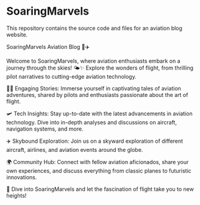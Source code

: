 # SoaringMarvels
This repository contains the source code and files for an aviation blog website.

SoaringMarvels Aviation Blog 🚀✈️

Welcome to SoaringMarvels, where aviation enthusiasts embark on a journey through the skies! 🌤️✨ Explore the wonders of flight, from thrilling pilot narratives to cutting-edge aviation technology.

👩‍✈️ Engaging Stories: Immerse yourself in captivating tales of aviation adventures, shared by pilots and enthusiasts passionate about the art of flight.

🛩️ Tech Insights: Stay up-to-date with the latest advancements in aviation technology. Dive into in-depth analyses and discussions on aircraft, navigation systems, and more.

✈️ Skybound Exploration: Join us on a skyward exploration of different aircraft, airlines, and aviation events around the globe.

🌍 Community Hub: Connect with fellow aviation aficionados, share your own experiences, and discuss everything from classic planes to futuristic innovations.

📖 Dive into SoaringMarvels and let the fascination of flight take you to new heights!
